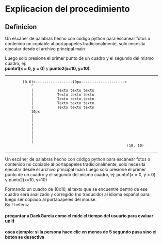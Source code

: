 # Explicacion del procedimiento 
## __Definicion__

Un escáner de palabras hecho con código python para escanear fotos o contenido no copiable al portapapeles tradicionalmente, solo necesita ejecutar desde el archivo principal main  

Luego solo presione el primer punto de un cuadro y el segundo del mismo cuadro, ej:  
__punto1(x = 0, y = 0)__ y __punto2(x=10, y=10)__.  

---
``` 
        (0.0)<-----------------10px-------------------->
            ^
            |           Texto texto texto
            |           Texto texto texto
            |           Texto texto texto
            |           Texto texto texto
            |           Texto texto texto
            10px            
            |
            |
            |
            |
            |
            |
            |
                                                        (10, 10)
```
---
 
Un escáner de palabras hecho con código python para escanear fotos o contenido no copiable al portapapeles tradicionalmente, solo necesita ejecutar desde el archivo principal main
Luego solo presione el primer punto de un cuadro y el segundo del mismo cuadro, ej: punto1(x = 0, y = 0) y punto2(x=10, y=10)  

Formando un cuadro de 10x10, el texto que se encuentre dentro de ese cuadro será analizado y corregido (no traducido) al idioma español para luego ser copiado al portapapeles del mouse.  
By Thefeniz

#### preguntar a DackGarcia como el mide el tiempo del usuario para evaluar un if 
#### osea ejemplo: si la persona hace clic en menos de 5 segundo pasa sino el boton se desactiva 
